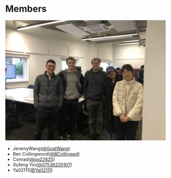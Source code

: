 # Members
![IMG_5126.jpg](IMG_5126.jpg)
- JeremyWang([@GoatWang](https://github.com/GoatWang))
- Ben Collingwood([@BCollingwd](https://github.com/BCollingwd))
- Conrad([@oo22625](https://github.com/oo22625))
- Xufeng Yin([@07536220107](https://github.com/07536220107))
- Ya02111([@Ya02111](https://github.com/Ya02111))


